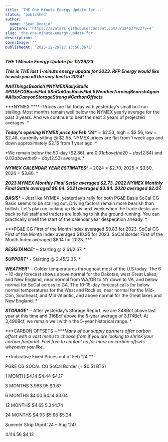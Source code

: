 ```yaml
---
title: 'THE One Minute Energy Update for...'
status: 'published'
author:
  name: 'Sean Dookie'
  picture: 'https://avatars.githubusercontent.com/u/124637922?v=4'
slug: 'the-one-minute-energy-update-for'
description: ''
coverImage: ''
publishedAt: '2023-12-29T17:13:56.367Z'
---
```


***THE 1 Minute Energy Update for 12/29/23***

***This is THE last 1-minute energy update for 2023. RFP Energy would like to wish you all the very best in 2024!***

***\#AllThingsBearish #NYMEXRallyStalls #PG&ECGBasisFlat #SoCalGasBasisFlat #WeatherTurningBearishAgain #AlisoCanyonStorageStrong #CarbonOffsets***

***NYMEX ****– Prices are flat today with yesterday’s small bull run stalling. Most months remain well below the NYMEX yearly average for the past 3 years. And we continue to beat the next 3 years of projected averages. *

***Today’s opening NYMEX price for Feb ‘24**** = $2.53, high = $2.56, low = $2.48, currently sitting @ $2.55. NYMEX prices are flat from 1 week ago and down approximately $2.15 from 1 year ago. *

*We remain below the 50-day ($2.86), are $0.01 above the 20-day ($2.54) and $0.02 above the 9-day ($2.53) average. *

***NYMEX CALENDAR YEAR ESTIMATES**** – 2024 = $2.70, 2025 = $3.50, 2026 = $3.80. *

***2023 NYMEX Monthly Final Settle averaged $2.73. 2022 NYMEX Monthly Final Settle averaged $6.64. 2021 averaged $3.84. 2020 averaged $2.07.***

***BASIS**** – Just like NYMEX, yesterday’s rally for both PG&E Basis SoCal CG Basis seems to be stalling out. Driving factors remain more bearish than bullish. Let’s plan on locking up Basis next week when the trade desks are back to full staff and traders are looking to hit the ground running. You can practically smell the start of the calendar year desperation already. *

***PG&E CG First of the Month Index averaged $9.83 for 2023. SoCal CG First of the Month Index averaged $10.95 for 2023. SoCal Border First of the Month Index averaged $8.14 for 2023. ***

***RESISTANCE**** – Starting @ $2.61/$2.67. *

***SUPPORT**** - Starting @ $2.45/$2.35. *

***WEATHER**** – Colder temperatures throughout most of the U.S today. The 6 – 10-day forecast shows above normal for the Dakotas, west Great Lakes, and New England, near normal from WA/OR to NY down to VA, and below normal for SoCal across to GA. The 10-15-day forecast calls for below normal temperatures for the West and Rockies, near normal for the Mid-Con, Southeast, and Mid-Atlantic, and above normal for the Great lakes and New England. *

***STORAGE**** – After yesterday’s Storage Report, we are 348Bcf above last year at this time and 316Bcf above the 5-year average of 3,174Bcf. At 3,490Bcf, we remain well within the 5-year historical range. *

***CARBON OFFSETS – ****Many of our supply partners offer carbon offset with a vast menu to choose from if you are looking to shrink your carbon footprint. Feel free to contact us for more on carbon offsets whenever you like.*

**Indicative Fixed Prices out of Feb ’24 **

PG&E CG SOCAL CG SoCal Border (+ $0.51 BTS)

1 MONTH $4.14 $4.44 $4.17

3 MONTHS $3.96 $3.95 $3.67

6 MONTHS $4.00 $4.14 $3.64

12 MONTHS $4.65 $5.34 $4.74

24 MONTHS $4.93 $5.68 $5.24

Summer Strip (April ’24 – Aug ‘24)

$4.11 $4.56 $4.13

